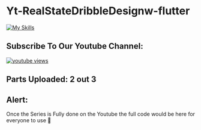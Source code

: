 # Yt-RealStateDribbleDesignw-flutter

[![My Skills](https://skillicons.dev/icons?i=flutter,dart,vscode)](https://skillicons.dev)

## Subscribe To Our Youtube Channel:
<a href="https://www.youtube.com/channel/UC4ApVhMrdGexO2KOWxZDOTw">
 <img alt="youtube views" src="https://custom-icon-badges.demolab.com/badge/Youtube-red.svg?logo=youtube&logoSource=feather&logoColor=white]"/>
</a>

## Parts Uploaded: 2 out 3

## Alert:
Once the Series is Fully done on the Youtube the full code would be here for everyone to use 💖
